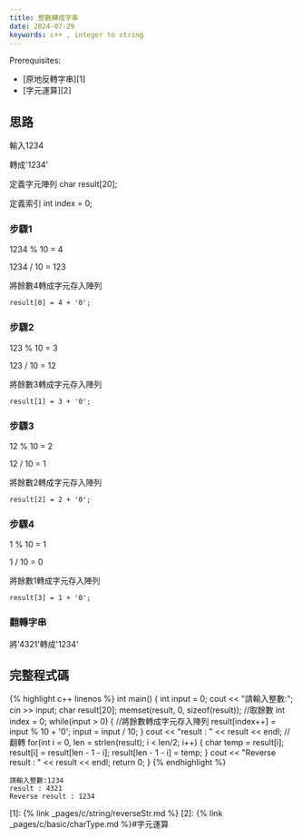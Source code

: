 ```yaml
---
title: 整數轉成字串
date: 2024-07-29
keywords: c++ , integer to string
---
```


Prerequisites:

- [原地反轉字串][1]
- [字元運算][2]

## 思路

輸入1234

轉成\'1234\'

定義字元陣列 char result[20];

定義索引 int index = 0;

### 步驟1

1234 % 10 = 4

1234 / 10 = 123

將餘數4轉成字元存入陣列

```
result[0] = 4 + '0';
```

### 步驟2

123 % 10 = 3

123 / 10 = 12

將餘數3轉成字元存入陣列

```
result[1] = 3 + '0';
```

### 步驟3

12 % 10 = 2

12 / 10 = 1

將餘數2轉成字元存入陣列

```
result[2] = 2 + '0';
```

### 步驟4

1 % 10 = 1

1 / 10 = 0

將餘數1轉成字元存入陣列

```
result[3] = 1 + '0';
```
### 翻轉字串

將\'4321\'轉成\'1234\'


## 完整程式碼

{% highlight c++ linenos %}
int main() {
  int input = 0;
  cout << "請輸入整數:"; cin >> input;
  char result[20];
  memset(result, 0, sizeof(result));
  //取餘數
  int index = 0;
  while(input > 0) {
  	//將餘數轉成字元存入陣列
    result[index++] = input % 10 + '0';
    input = input / 10;
  }
  cout << "result : " << result << endl;
  //翻轉
  for(int i = 0, len = strlen(result); i < len/2; i++) {
    char temp = result[i];
    result[i] = result[len - 1 - i];
    result[len - 1 - i] = temp;
  }
  cout << "Reverse result : " << result << endl;
  return 0;
}
{% endhighlight %}


```
請輸入整數:1234
result : 4321
Reverse result : 1234
```


[1]: {% link _pages/c/string/reverseStr.md %}
[2]: {% link _pages/c/basic/charType.md %}#字元運算